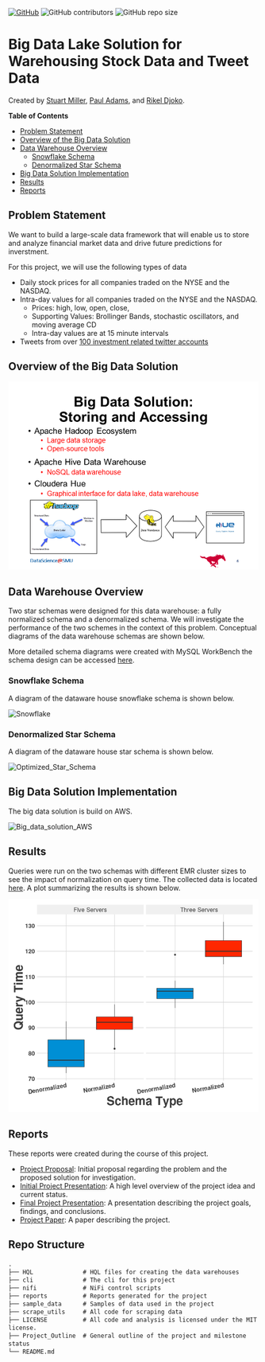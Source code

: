 [![GitHub](https://img.shields.io/github/license/mashape/apistatus.svg)](https://github.com/sjmiller8182/DBMS_Proj/blob/master/LICENSE)
![GitHub contributors](https://img.shields.io/github/contributors/sjmiller8182/DBMS_Proj)
![GitHub repo size](https://img.shields.io/github/repo-size/sjmiller8182/DBMS_Proj)


# Big Data Lake Solution for Warehousing Stock Data and Tweet Data

Created by [Stuart Miller](https://github.com/sjmiller8182), [Paul Adams](https://github.com/PaulAdams4361), and [Rikel Djoko](https://github.com/leriky).

**Table of Contents**

* [Problem Statement](https://github.com/sjmiller8182/DBMS_Proj#problem-statement)
* [Overview of the Big Data Solution](https://github.com/sjmiller8182/DBMS_Proj#overview-of-the-big-data-solution)
* [Data Warehouse Overview](https://github.com/sjmiller8182/DBMS_Proj#data-warehouse-overview)
  * [Snowflake Schema](https://github.com/sjmiller8182/DBMS_Proj#snowflake-schema)
  * [Denormalized Star Schema](https://github.com/sjmiller8182/DBMS_Proj#denormalized-star-schema)
* [Big Data Solution Implementation](https://github.com/sjmiller8182/DBMS_Proj#big-data-solution-implementation)
* [Results](https://github.com/sjmiller8182/DBMS_Proj#results)
* [Reports](https://github.com/sjmiller8182/DBMS_Proj#reports)

## Problem Statement

We want to build a large-scale data framework that will enable us to store and analyze financial market data and drive future predictions for inverstment.

For this project, we will use the following types of data

* Daily stock prices for all companies traded on the NYSE and the NASDAQ.
* Intra-day values for all companies traded on the NYSE and the NASDAQ.
  * Prices: high, low, open, close,
  * Supporting Values: Brollinger Bands, stochastic oscillators, and moving average CD
  * Intra-day values are at 15 minute intervals
* Tweets from over [100 investment related twitter accounts](https://github.com/sjmiller8182/DBMS_Proj/blob/master/scrape_utils/python/twitter_handles.txt)

## Overview of the Big Data Solution

![Overview of Solution](https://github.com/sjmiller8182/DBMS_Proj/blob/master/reports/support/images/Overview_of_Solution.png)

## Data Warehouse Overview

Two star schemas were designed for this data warehouse: a fully normalized schema and a denormalized schema.
We will investigate the performance of the two schemes in the context of this problem.
Conceptual diagrams of the data warehouse schemas are shown below.

More detailed schema diagrams were created with MySQL WorkBench the schema design can be accessed [here](https://github.com/sjmiller8182/DBMS_Proj/tree/master/reports/support/schemas).

### Snowflake Schema

A diagram of the dataware house snowflake schema is shown below. 

![Snowflake](https://github.com/sjmiller8182/DBMS_Proj/blob/master/reports/support/images/Snowflake_Conceptual_Schema.png)

### Denormalized Star Schema

A diagram of the dataware house star schema is shown below. 

![Optimized_Star_Schema](https://github.com/sjmiller8182/DBMS_Proj/blob/master/reports/support/images/Star_Conceptual_Schema.png)

## Big Data Solution Implementation

The big data solution is build on AWS.

![Big_data_solution_AWS](https://github.com/sjmiller8182/DBMS_Proj/blob/master/reports/support/images/Big_Data_Solution_AWS.png)

## Results

Queries were run on the two schemas with different EMR cluster sizes to see the impact of normalization on query time.
The collected data is located [here](https://github.com/sjmiller8182/DBMS_Proj/blob/master/results_analysis/results.csv).
A plot summarizing the results is shown below.

![box_plot](https://github.com/sjmiller8182/DBMS_Proj/blob/master/reports/support/images/Rplot.png)

## Reports

These reports were created during the course of this project.

* [Project Proposal](https://github.com/sjmiller8182/DBMS_Proj/blob/master/reports/Proposal.pdf): Initial proposal regarding the problem and the proposed solution for investigation.
* [Initial Project Presentation](https://github.com/sjmiller8182/DBMS_Proj/blob/master/reports/Initial_Presentation.pdf): A high level overview of the project idea and current status.
* [Final Project Presentation](https://github.com/sjmiller8182/DBMS_Proj/blob/master/reports/Final_Presentation.pdf): A presentation describing the project goals, findings, and conclusions.
* [Project Paper](https://github.com/sjmiller8182/DBMS_Proj/blob/master/reports/Project_Paper.pdf): A paper describing the project.

## Repo Structure
    .
    ├── HQL              # HQL files for creating the data warehouses
    ├── cli              # The cli for this project
    ├── nifi             # NiFi control scripts
    ├── reports          # Reports generated for the project
    ├── sample_data      # Samples of data used in the project
    ├── scrape_utils     # All code for scraping data
    ├── LICENSE          # All code and analysis is licensed under the MIT license.
    ├── Project_Outline  # General outline of the project and milestone status
    └── README.md
